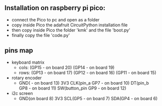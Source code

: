 ## Installation on raspberry pi pico:

- connect the Pico to pc and open as a folder
- copy inside Pico the adafruit CircuitPython installation file
- then copy inside Pico the folder 'kmk' and the file 'boot.py'
- finally copy the file 'code.py'

## pins map

- keyboard matrix
  - cols: (GP15 - on board 20)  (GP14 - on board 19)
  - rows: (GP13 - on board 17)  (GP12 - on board 16)  (GP11 - on board 15)
- rotary encoder
  - GND( - on board 13) 3V3 CLK(pin_a GP7 - on board 10) DT(pin_b GP8 - on board 11) SW(button_pin GP9 - on board 12)
- i2c screen
  - GND(on board 8) 3V3 SCL(GP5 - on board 7) SDA(GP4 - on board 6)